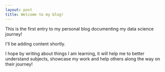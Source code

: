```yaml
---
layout: post
title: Welcome to my blog!
---
```


This is the first entry to my personal blog documenting my data science journey!

I'll be adding content shortly.

I hope by writing about things I am learning, it will help me to better understand subjects, showcase my work and help others along the way on their journey!
